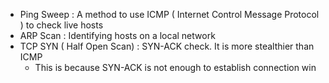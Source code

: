 - Ping Sweep : A method to use ICMP ( Internet Control Message Protocol ) to check live hosts
- ARP Scan : Identifying hosts on a local network
- TCP SYN ( Half Open Scan) : SYN-ACK check. It is more stealthier than ICMP 
	- This is because SYN-ACK is not enough to establish connection win